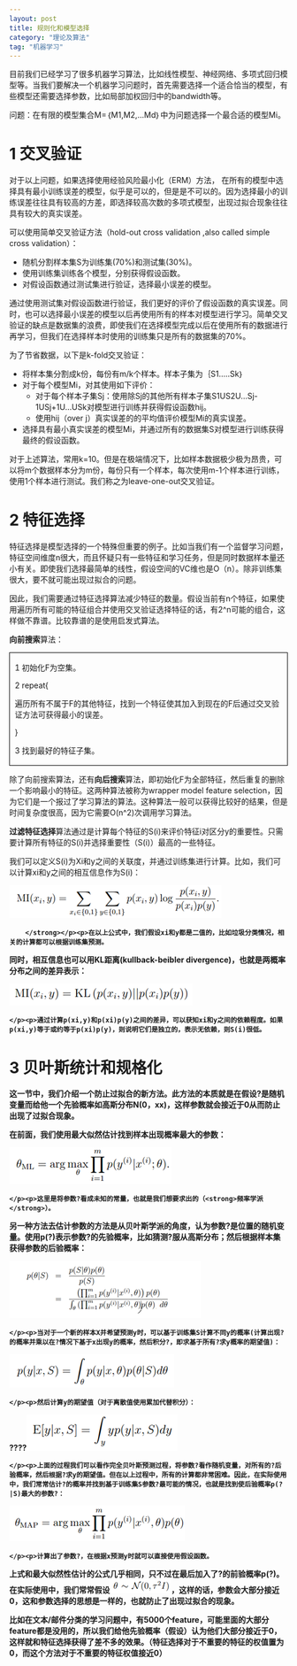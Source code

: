 ```yaml
---
layout: post
title: 规则化和模型选择
category: "理论及算法"
tag: "机器学习"
---
```

<p>目前我们已经学习了很多机器学习算法，比如线性模型、神经网络、多项式回归模型等。当我们要解决一个机器学习问题时，首先需要选择一个适合恰当的模型，有些模型还需要选择参数，比如局部加权回归中的bandwidth等。

</p><p>问题：在有限的模型集合M=｛M1,M2,…Md｝中为问题选择一个最合适的模型Mi。

</p><h1>1 交叉验证

</h1><p>对于以上问题，如果选择使用经验风险最小化（ERM）方法， 在所有的模型中选择具有最小训练误差的模型，似乎是可以的，但是是不可以的。因为选择最小的训练误差往往具有较高的方差，即选择较高次数的多项式模型，出现过拟合现象往往具有较大的真实误差。

</p><p>可以使用简单交叉验证方法（hold-out cross validation ,also called simple cross validation）：

</p><ul><li>随机分割样本集S为训练集(70%)和测试集(30%)。

</li><li>使用训练集训练各个模型，分别获得假设函数。

</li><li>对假设函数通过测试集进行验证，选择最小误差的模型。

</li></ul><p>通过使用测试集对假设函数进行验证，我们更好的评价了假设函数的真实误差。同时，也可以选择最小误差的模型以后再使用所有的样本对模型进行学习。简单交叉验证的缺点是数据集的浪费，即使我们在选择模型完成以后在使用所有的数据进行再学习，但我们在选择样本时使用的训练集只是所有的数据集的70%。 

</p><p>为了节省数据，以下是k-fold交叉验证：

</p><ul><li>将样本集分割成k份，每份有m/k个样本。样本子集为｛S1…..Sk｝

</li><li><div>对于每个模型Mi，对其使用如下评价：

</div><ul><li>对于每个样本子集Sj：使用除Sj的其他所有样本子集S1US2U…Sj-1USj+1U…USk对模型进行训练并获得假设函数hij。

</li><li>使用hij（over j）真实误差的的平均值评价模型Mi的真实误差。

</li></ul></li><li>选择具有最小真实误差的模型Mi，并通过所有的数据集S对模型进行训练获得最终的假设函数。

</li></ul><p>对于上述算法，常用k=10。但是在极端情况下，比如样本数据极少极为昂贵，可以将m个数据样本分为m份，每份只有一个样本，每次使用m-1个样本进行训练，使用1个样本进行测试。我们称之为leave-one-out交叉验证。

</p><h1>2 特征选择

</h1><p>特征选择是模型选择的一个特殊但重要的例子。比如当我们有一个监督学习问题，特征空间维度n很大，而且怀疑只有一些特征和学习任务，但是同时数据样本量还小有关。即使我们选择最简单的线性，假设空间的VC维也是O（n）。除非训练集很大，要不就可能出现过拟合的问题。

</p><p>因此，我们需要通过特征选择算法减少特征的数量。假设当前有n个特征，如果使用遍历所有可能的特征组合并使用交叉验证选择特征的话，有2^n可能的组合，这样做不靠谱。比较靠谱的是使用启发式算法。

</p><p><strong>向前搜索</strong>算法：

</p><div><table style="border-collapse:collapse" border="0"><colgroup><col style="width:738px"/></colgroup><tbody valign="top"><tr><td style="padding-left: 9px; padding-right: 9px; border-top:  solid black 0.5pt; border-left:  solid black 0.5pt; border-bottom:  solid black 0.5pt; border-right:  solid black 0.5pt"><p>1 初始化F为空集。

</p><p>2 repeat{

</p><p>        遍历所有不属于F的其他特征，找到一个特征使其加入到现在的F后通过交叉验证方法可获得最小的误差。

</p><p>}

</p><p>3 找到最好的特征子集。</p></td></tr></tbody></table></div><p>除了向前搜索算法，还有<strong>向后搜索</strong>算法，即初始化F为全部特征，然后重复的删除一个影响最小的特征。这两种算法被称为wrapper model feature selection，因为它们是一个报过了学习算法的算法。这种算法一般可以获得比较好的结果，但是时间复杂度很高，因为它需要O(n^2)次调用学习算法。

</p><p><strong>过滤特征选择</strong>算法通过是计算每个特征的S(i)来评价特征i对区分y的重要性。只需要计算所有特征的S(i)并选择重要性（S(i)）最高的一些特征。

</p><p>我们可以定义S(i)为Xi和y之间的关联度，并通过训练集进行计算。比如，我们可以计算xi和y之间的相互信息作为S(i)：

</p><p><img src="/wp-content/uploads/2012/09/092712_0232_1.png" alt=""/><strong>

		</strong></p><p>在以上公式中，我们假设xi和y都是二值的，比如垃圾分类情况，相关的计算都可以根据训练集预测。

</p><p>同时，相互信息也可以用KL距离(kullback-beibler divergence)，也就是两概率分布之间的差异表示：

</p><p><img src="/wp-content/uploads/2012/09/092712_0232_2.png" alt=""/>

	</p><p>通过计算p(xi,y)和p(xi)p(y)之间的差异，可以获知xi和y之间的依赖程度。如果p(xi,y)等于或约等于p(xi)p(y)，则说明它们是独立的，表示无依赖，则S(i)很低。

</p><h1>3 贝叶斯统计和规格化

</h1><p>这一节中，我们介绍一个防止过拟合的新方法。此方法的本质就是在假设?是随机变量而给他一个先验概率如高斯分布N(0，xx)，这样参数就会接近于0从而防止出现了过拟合现象。

</p><p>在前面，我们使用最大似然估计找到样本出现概率最大的参数：

</p><p><img src="/wp-content/uploads/2012/09/092712_0232_3.png" alt=""/>

	</p><p>这里是将参数?看成未知的常量，也就是我们想要求出的（<strong>频率学派</strong>）。

</p><p>另一种方法去估计参数的方法是从<strong>贝叶斯学派</strong>的角度，认为参数?是位置的随机变量。使用p(?)表示参数?的先验概率，比如猜测?服从高斯分布；然后根据样本集获得参数的后验概率：

</p><p><img src="/wp-content/uploads/2012/09/092712_0232_4.png" alt=""/>

	</p><p>当对于一个新的样本X并希望预测y时，可以基于训练集S计算不同y的概率(计算出现?的概率并乘以在?情况下基于x出现y的概率，然后积分?，即求基于所有?求y概率的期望值)：

</p><p><img src="/wp-content/uploads/2012/09/092712_0232_5.png" alt=""/>

	</p><p>然后计算y的期望值（对于离散值使用累加代替积分）：

</p><p>????<img src="/wp-content/uploads/2012/09/092712_0232_6.png" alt=""/>

	</p><p>上面的过程我们可以看作完全贝叶斯预测过程，将参数?看作随机变量，对所有的?后验概率，然后根据?求y的期望值。但在以上过程中，所有的计算都非常困难。因此，在实际使用中，我们常常估计?的概率并找到基于训练集S参数?最可能的情况，也就是找到使后验概率p(?|S)最大的参数?：

</p><p><img src="/wp-content/uploads/2012/09/092712_0232_7.png" alt=""/>

	</p><p>计算出了参数?，在根据x预测y时就可以直接使用假设函数。

</p><p>上式和最大似然性估计的公式几乎相同，只不过在最后加入了?的前验概率p(?)。在实际使用中，我们常常假设<img src="/wp-content/uploads/2012/09/092712_0232_8.png" alt=""/>，这样的话，参数会大部分接近0，这和参数选择的思想是一样的，也就防止了出现过拟合的现象。

</p><p>比如在文本/邮件分类的学习问题中，有5000个feature，可能里面的大部分feature都是没用的，所以我们给他先验概率（假设）认为他们大部分接近于0，这样就和特征选择获得了差不多的效果。（特征选择对于不重要的特征的权值置为0，而这个方法对于不重要的特征权值接近0）

</p>
